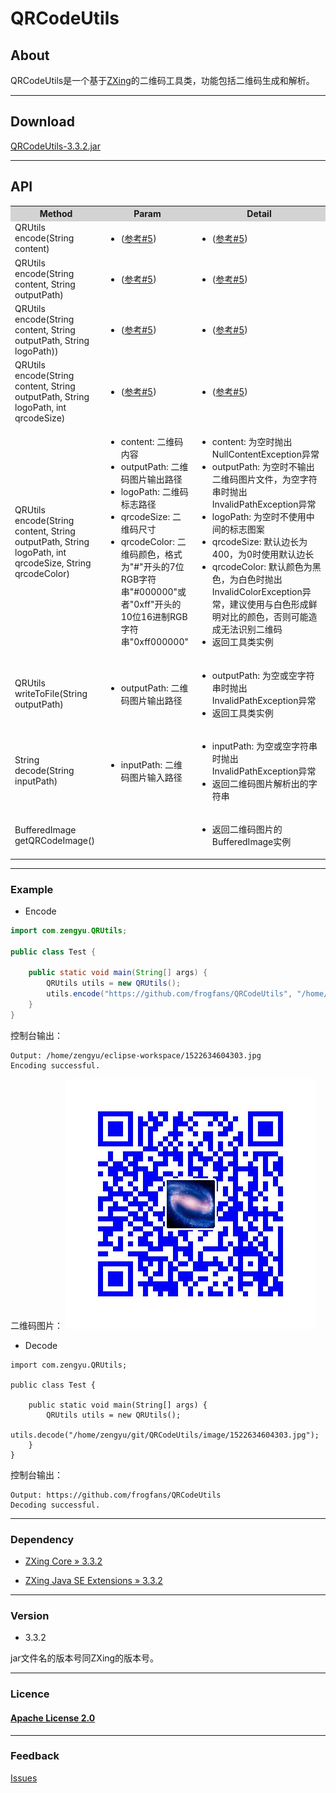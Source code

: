 # QRCodeUtils
## About

QRCodeUtils是一个基于[ZXing]()的二维码工具类，功能包括二维码生成和解析。

---
## Download

[QRCodeUtils-3.3.2.jar](https://github.com/frogfans/QRCodeUtils/raw/master/QRCodeUtils-3.3.2.jar)

---
## API

<table>
  <tr>
    <th width=30%, bgcolor=lightgrey>Method</th>
    <th width=20%, bgcolor=lightgrey>Param</th>
    <th width="50%", bgcolor=lightgrey>Detail</th>
  </tr>
  <tr>
    <td> QRUtils encode(String content)</td>
    <td><ul><li>(<a href="#li5">参考#5</a>)</li></ul></td>
    <td><ul><li>(<a href="#li5">参考#5</a>)</li></ul></td>
  </tr>
  <tr>
    <td> QRUtils encode(String content, String outputPath)</td>
    <td><ul><li>(<a href="#li5">参考#5</a>)</li></ul></td>
    <td><ul><li>(<a href="#li5">参考#5</a>)</li></ul></td>
  </tr>
  <tr>
    <td>QRUtils encode(String content, String outputPath, String logoPath))</td>
    <td><ul><li>(<a href="#li5">参考#5</a>)</li></ul></td>
    <td><ul><li>(<a href="#li5">参考#5</a>)</li></ul></td>
  </tr>
  <tr>
    <td>QRUtils encode(String content, String outputPath, String logoPath, int qrcodeSize)</td>
    <td><ul><li>(<a href="#li5">参考#5</a>)</li></ul></td>
    <td><ul><li>(<a href="#li5">参考#5</a>)</li></ul></td>
  </tr>
  <tr>
    <td id="li5">QRUtils encode(String content, String outputPath, String logoPath, int qrcodeSize, String qrcodeColor)</td>
    <td><ul><li>content: 二维码内容</li><li>outputPath: 二维码图片输出路径</li><li>logoPath: 二维码标志路径</li><li>qrcodeSize: 二维码尺寸</li><li>qrcodeColor: 二维码颜色，格式为"#"开头的7位RGB字符串"#000000"或者"0xff"开头的10位16进制RGB字符串"0xff000000"</li></ul></td>
    <td><ul><li>content: 为空时抛出NullContentException异常</li><li>outputPath: 为空时不输出二维码图片文件，为空字符串时抛出InvalidPathException异常</li><li>logoPath: 为空时不使用中间的标志图案</li><li>qrcodeSize: 默认边长为400，为0时使用默认边长</li><li>qrcodeColor: 默认颜色为黑色，为白色时抛出InvalidColorException异常，建议使用与白色形成鲜明对比的颜色，否则可能造成无法识别二维码</li><li>返回工具类实例</li></ul></td>
  </tr>
  <tr>
    <td>QRUtils writeToFile(String outputPath)</td>
    <td><ul><li>outputPath: 二维码图片输出路径</li></ul></td>
    <td><ul><li>outputPath: 为空或空字符串时抛出InvalidPathException异常</li><li>返回工具类实例</li></ul></td>
  </tr>
  <tr>
    <td>String decode(String inputPath)</td>
    <td><ul><li>inputPath: 二维码图片输入路径</li></ul></td>
    <td><ul><li>inputPath: 为空或空字符串时抛出InvalidPathException异常</li><li>返回二维码图片解析出的字符串</li></ul></td>
  </tr>
  <tr>
    <td>BufferedImage getQRCodeImage()</td>
    <td></td>
    <td><ul><li>返回二维码图片的BufferedImage实例</li></ul></td>
  </tr>
</table>

---
### Example

- Encode

```java
import com.zengyu.QRUtils;

public class Test {

	public static void main(String[] args) {
		QRUtils utils = new QRUtils();
		utils.encode("https://github.com/frogfans/QRCodeUtils", "/home/zengyu/eclipse-workspace/", "/home/zengyu/eclipse-workspace/logo.jpeg", 0, "#0000ff");
	}
}
```

控制台输出：

```
Output: /home/zengyu/eclipse-workspace/1522634604303.jpg
Encoding successful.
```

二维码图片：
![](https://github.com/frogfans/QRCodeUtils/blob/master/image/1522634604303.jpg?raw=true)

- Decode

```
import com.zengyu.QRUtils;

public class Test {

	public static void main(String[] args) {
		QRUtils utils = new QRUtils();
		utils.decode("/home/zengyu/git/QRCodeUtils/image/1522634604303.jpg");
	}
}

```

控制台输出：

```
Output: https://github.com/frogfans/QRCodeUtils
Decoding successful.

```

---
### Dependency

- [ZXing Core » 3.3.2](http://mvnrepository.com/artifact/com.google.zxing/core/3.3.2)

- [ZXing Java SE Extensions » 3.3.2](http://mvnrepository.com/artifact/com.google.zxing/javase/3.3.2)

---
### Version

- 3.3.2

jar文件名的版本号同ZXing的版本号。

---
### Licence

#### [Apache License 2.0](https://github.com/frogfans/QRCodeUtils/blob/master/LICENSE)

---
### Feedback

[Issues](https://github.com/frogfans/QRCodeUtils/issues)

